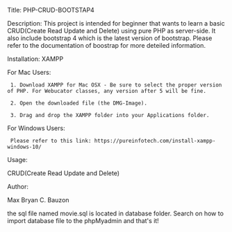 Title: PHP-CRUD-BOOTSTAP4

Description: This project is intended for beginner that wants to learn a basic CRUD(Create Read Update and Delete) using pure PHP as server-side. It also include bootstrap 4 which is the latest version of bootstrap. Please refer to the documentation of boostrap for more deteiled information.

Installation:
XAMPP
 
 For Mac Users:
 
     1. Download XAMPP for Mac OSX - Be sure to select the proper version of PHP. For Webucator classes, any version after 5 will be fine.
     
     2. Open the downloaded file (the DMG-Image).
     
     3. Drag and drop the XAMPP folder into your Applications folder.
     
     
  For Windows Users:
  
     Please refer to this link: https://pureinfotech.com/install-xampp-windows-10/
     
Usage:

  CRUD(Create Read Update and Delete)
     
Author: 

   Max Bryan C. Bauzon
   
   the sql file named movie.sql is located in database folder.
  Search on how to import database file to the phpMyadmin and that's it!
    
